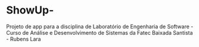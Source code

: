 # ShowUp-
Projeto de app para a disciplina de Laboratório de Engenharia de Software - Curso de Análise e Desenvolvimento de Sistemas da Fatec Baixada Santista - Rubens Lara

